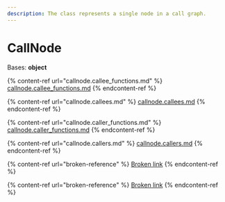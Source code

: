 ```yaml
---
description: The class represents a single node in a call graph.
---
```


# CallNode

Bases: **object**

{% content-ref url="callnode.callee_functions.md" %}
[callnode.callee\_functions.md](callnode.callee_functions.md)
{% endcontent-ref %}

{% content-ref url="callnode.callees.md" %}
[callnode.callees.md](callnode.callees.md)
{% endcontent-ref %}

{% content-ref url="callnode.caller_functions.md" %}
[callnode.caller\_functions.md](callnode.caller_functions.md)
{% endcontent-ref %}

{% content-ref url="callnode.callers.md" %}
[callnode.callers.md](callnode.callers.md)
{% endcontent-ref %}

{% content-ref url="broken-reference" %}
[Broken link](broken-reference)
{% endcontent-ref %}

{% content-ref url="broken-reference" %}
[Broken link](broken-reference)
{% endcontent-ref %}
